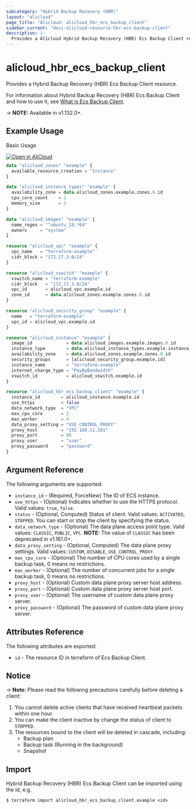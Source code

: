 ```yaml
---
subcategory: "Hybrid Backup Recovery (HBR)"
layout: "alicloud"
page_title: "Alicloud: alicloud_hbr_ecs_backup_client"
sidebar_current: "docs-alicloud-resource-hbr-ecs-backup-client"
description: |-
  Provides a Alicloud Hybrid Backup Recovery (HBR) Ecs Backup Client resource.
---
```


# alicloud\_hbr\_ecs\_backup\_client

Provides a Hybrid Backup Recovery (HBR) Ecs Backup Client resource.

For information about Hybrid Backup Recovery (HBR) Ecs Backup Client and how to use it, see [What is Ecs Backup Client](https://www.alibabacloud.com/help/doc-detail/186570.htm).

-> **NOTE:** Available in v1.132.0+.

## Example Usage

Basic Usage

<div style="display: block;margin-bottom: 40px;"><div class="oics-button" style="float: right;position: absolute;margin-bottom: 10px;">
  <a href="https://api.aliyun.com/terraform?resource=alicloud_hbr_ecs_backup_client&exampleId=c40439fa-ab48-48c5-df88-bfcf39dc0a95bc01aab6&activeTab=example&spm=docs.r.hbr_ecs_backup_client.0.c40439faab&intl_lang=EN_US" target="_blank">
    <img alt="Open in AliCloud" src="https://img.alicdn.com/imgextra/i1/O1CN01hjjqXv1uYUlY56FyX_!!6000000006049-55-tps-254-36.svg" style="max-height: 44px; max-width: 100%;">
  </a>
</div></div>

```terraform
data "alicloud_zones" "example" {
  available_resource_creation = "Instance"
}

data "alicloud_instance_types" "example" {
  availability_zone = data.alicloud_zones.example.zones.0.id
  cpu_core_count    = 1
  memory_size       = 2
}

data "alicloud_images" "example" {
  name_regex = "^ubuntu_18.*64"
  owners     = "system"
}

resource "alicloud_vpc" "example" {
  vpc_name   = "terraform-example"
  cidr_block = "172.17.3.0/24"
}

resource "alicloud_vswitch" "example" {
  vswitch_name = "terraform-example"
  cidr_block   = "172.17.3.0/24"
  vpc_id       = alicloud_vpc.example.id
  zone_id      = data.alicloud_zones.example.zones.0.id
}

resource "alicloud_security_group" "example" {
  name   = "terraform-example"
  vpc_id = alicloud_vpc.example.id
}

resource "alicloud_instance" "example" {
  image_id             = data.alicloud_images.example.images.0.id
  instance_type        = data.alicloud_instance_types.example.instance_types.0.id
  availability_zone    = data.alicloud_zones.example.zones.0.id
  security_groups      = [alicloud_security_group.example.id]
  instance_name        = "terraform-example"
  internet_charge_type = "PayByBandwidth"
  vswitch_id           = alicloud_vswitch.example.id
}

resource "alicloud_hbr_ecs_backup_client" "example" {
  instance_id        = alicloud_instance.example.id
  use_https          = false
  data_network_type  = "VPC"
  max_cpu_core       = 2
  max_worker         = 4
  data_proxy_setting = "USE_CONTROL_PROXY"
  proxy_host         = "192.168.11.101"
  proxy_port         = 80
  proxy_user         = "user"
  proxy_password     = "password"
}
```

## Argument Reference

The following arguments are supported:

* `instance_id` - (Required, ForceNew) The ID of ECS instance.
* `use_https` - (Optional) Indicates whether to use the HTTPS protocol. Valid values: `true`, `false`.
* `status` - (Optional, Computed) Status of client. Valid values: `ACTIVATED`, `STOPPED`. You can start or stop the client by specifying the status.
* `data_network_type` - (Optional) The data plane access point type. Valid values: `CLASSIC`, `PUBLIC`, `VPC`. **NOTE:** The value of `CLASSIC` has been deprecated in v1.161.0+.
* `data_proxy_setting` - (Optional, Computed) The data plane proxy settings. Valid values: `CUSTOM`, `DISABLE`, `USE_CONTROL_PROXY`.
* `max_cpu_core` - (Optional) The number of CPU cores used by a single backup task, 0 means no restrictions.
* `max_worker` - (Optional) The number of concurrent jobs for a single backup task, 0 means no restrictions.
* `proxy_host` - (Optional) Custom data plane proxy server host address.
* `proxy_port` - (Optional) Custom data plane proxy server host port.
* `proxy_user` - (Optional) The username of custom data plane proxy server.
* `proxy_password` - (Optional) The password of custom data plane proxy server.

## Attributes Reference

The following attributes are exported:

* `id` - The resource ID in terraform of Ecs Backup Client.

## Notice

-> **Note:** Please read the following precautions carefully before deleting a client:
1. You cannot delete active clients that have received heartbeat packets within one hour.
2. You can make the client inactive by change the status of client to `STOPPED`.
3. The resources bound to the client will be deleted in cascade, including:
    - Backup plan
    - Backup task (Running in the background)
    - Snapshot


## Import

Hybrid Backup Recovery (HBR) Ecs Backup Client can be imported using the id, e.g.

```shell
$ terraform import alicloud_hbr_ecs_backup_client.example <id>
```

